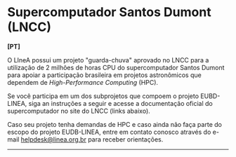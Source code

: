 
# Supercomputador Santos Dumont (LNCC)

**[PT]**

O LIneA possui um projeto "guarda-chuva" aprovado no LNCC para a utilização de 2 milhões de horas CPU do supercomputador Santos Dumont para apoiar a participação brasileira em projetos astronômicos  que dependem de _High-Performance Computing_ (HPC).  

Se você participa em um dos subprojetos que compoem o projeto EUBD-LINEA, siga an instruções a seguir e acesse a documentação oficial do supercomputador no site do LNCC (links abaixo).  

Caso seu projeto tenha demandas de HPC e caso ainda não faça parte do escopo do projeto EUDB-LINEA, entre em contato conosco através do e-mail [helpdesk@linea.org.br](mailto:helpdesk@linea.org.br) para receber orientações. 

---

